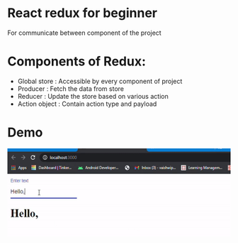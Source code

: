 # React redux for beginner
For communicate between component of the project
# Components of Redux:
- Global store : Accessible by every component of project
- Producer : Fetch the data from store
- Reducer : Update the store based on various action
- Action object : Contain action type and payload
# Demo
<img src="https://github.com/vaishwi/React-redux-example/blob/main/react%20redux%20demo.gif" width="600" height="200" />
